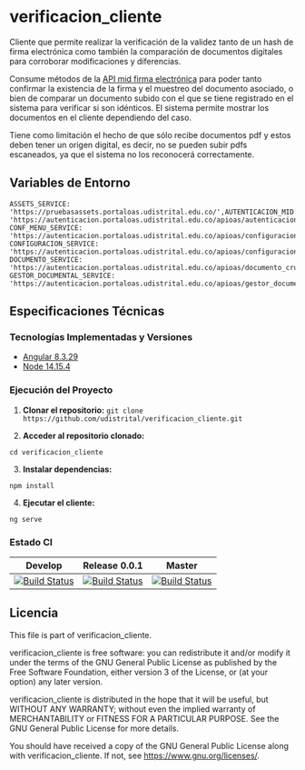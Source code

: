 # verificacion_cliente

Cliente que permite realizar la verificación de la validez tanto de un hash de firma electrónica como también la comparación de documentos digitales para corroborar modificaciones y diferencias.

Consume métodos de la [API mid firma electrónica](https://github.com/udistrital/firma_electronica_mid) para poder tanto confirmar la existencia de la firma y el muestreo del documento asociado, o bien de comparar un documento subido con el que se tiene registrado en el sistema para verificar si son idénticos. El sistema permite mostrar los documentos en el cliente dependiendo del caso.

Tiene como limitación el hecho de que sólo recibe documentos pdf y estos deben tener un origen digital, es decir, no se pueden subir pdfs escaneados, ya que el sistema no los reconocerá correctamente.
## Variables de Entorno
```
ASSETS_SERVICE: 'https://pruebasassets.portaloas.udistrital.edu.co/',AUTENTICACION_MID: 'https://autenticacion.portaloas.udistrital.edu.co/apioas/autenticacion_mid/v1/',
CONF_MENU_SERVICE: 'https://autenticacion.portaloas.udistrital.edu.co/apioas/configuracion_crud_api/v1/menu_opcion_padre/ArbolMenus/',
CONFIGURACION_SERVICE: 'https://autenticacion.portaloas.udistrital.edu.co/apioas/configuracion_crud_api/v1/',
DOCUMENTO_SERVICE: 'https://autenticacion.portaloas.udistrital.edu.co/apioas/documento_crud/v2/',
GESTOR_DOCUMENTAL_SERVICE: 'https://autenticacion.portaloas.udistrital.edu.co/apioas/gestor_documental_mid/v1/'
```

## Especificaciones Técnicas
### Tecnologías Implementadas y Versiones

- [Angular 8.3.29](https://angular.dev)
- [Node 14.15.4](https://nodejs.org/en)

### Ejecución del Proyecto

1. **Clonar el repositorio:**
```git clone https://github.com/udistrital/verificacion_cliente.git``` 

2. **Acceder al repositorio clonado:**

```cd verificacion_cliente```

3. **Instalar dependencias:**

```npm install```

4. **Ejecutar el cliente:**

```ng serve```

### Estado CI

| Develop | Release 0.0.1 | Master |
| -- | -- | -- |
|[![Build Status](https://hubci.portaloas.udistrital.edu.co/api/badges/udistrital/verificacion_cliente/status.svg?ref=refs/heads/develop)](https://hubci.portaloas.udistrital.edu.co/udistrital/verificacion_cliente)|[![Build Status](https://hubci.portaloas.udistrital.edu.co/api/badges/udistrital/verificacion_cliente/status.svg?ref=refs/heads/release/0.0.1)](https://hubci.portaloas.udistrital.edu.co/udistrital/verificacion_cliente)|[![Build Status](https://hubci.portaloas.udistrital.edu.co/api/badges/udistrital/verificacion_cliente/status.svg?ref=refs/heads/master)](https://hubci.portaloas.udistrital.edu.co/udistrital/verificacion_cliente)

## Licencia

This file is part of verificacion_cliente.

verificacion_cliente is free software: you can redistribute it and/or modify it under the terms of the GNU General Public License as published by the Free Software Foundation, either version 3 of the License, or (at your option) any later version.

verificacion_cliente is distributed in the hope that it will be useful, but WITHOUT ANY WARRANTY; without even the implied warranty of MERCHANTABILITY or FITNESS FOR A PARTICULAR PURPOSE. See the GNU General Public License for more details.

You should have received a copy of the GNU General Public License along with verificacion_cliente. If not, see https://www.gnu.org/licenses/.

